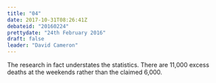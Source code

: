 ```yaml
---
title: "04"
date: 2017-10-31T08:26:41Z
debateid: "20160224"
prettydate: "24th February 2016"
draft: false
leader: "David Cameron"
---
```


The research in fact understates the statistics. There are 11,000 excess deaths at the weekends rather than the claimed 6,000.